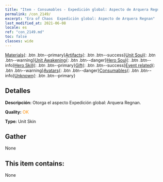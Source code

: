 ```yaml
---
title: "Item - Consumables - Expedición global: Aspecto de Arquera Regnan"
permalink: /con_2149/
excerpt: "Era of Chaos  Expedición global: Aspecto de Arquera Regnan"
last_modified_at: 2021-06-08
locale: es
ref: "con_2149.md"
toc: false
classes: wide
---
```

 [Materials](/ItemsES/){: .btn .btn--primary}[Artifacts](/ItemsES/Artifacts/){: .btn .btn--success}[Unit Soul](/ItemsES/UnitSoul/){: .btn .btn--warning}[Unit Awakening](/ItemsES/UnitAwakening/){: .btn .btn--danger}[Hero Soul](/ItemsES/HeroSoul/){: .btn .btn--info}[Hero Skill](/ItemsES/HeroSkill/){: .btn .btn--primary}[Gift](/ItemsES/Gift/){: .btn .btn--success}[Event related](/ItemsES/Events/){: .btn .btn--warning}[Avatars](/ItemsES/Avatars/){: .btn .btn--danger}[Consumables](/ItemsES/Consumables/){: .btn .btn--info}[Unknown](/ItemsES/Unknown/){: .btn .btn--primary}

## Detalles
 **Descripción:** Otorga el aspecto Expedición global: Arquera Regnan.

 **Quality:** <span style="color: #FF8C00">OK</span>

 **Type:** Unit Skin

## Gather

  None

## This item contains:

  None

